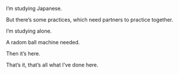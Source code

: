 I’m studying Japanese.

But there’s some practices, which need partners to practice together.

I’m studying alone.

A radom ball machine needed.

Then it’s here.

That’s it, that’s all what I’ve done here.
